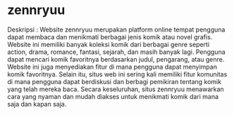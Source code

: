 # zennryuu
Deskripsi : Website zennryuu merupakan platform online tempat pengguna dapat membaca dan menikmati berbagai jenis komik atau novel grafis. Website ini memiliki banyak koleksi komik dari berbagai genre seperti action, drama, romance, fantasi, sejarah, dan masih banyak lagi. Pengguna dapat mencari komik favoritnya berdasarkan judul, pengarang, atau genre.  Website ini juga menyediakan fitur di mana pengguna dapat menyimpan komik favoritnya. Selain itu, situs web ini sering kali memiliki fitur komunitas di mana pengguna dapat berdiskusi dan berbagi pemikiran tentang komik yang telah mereka baca. Secara keseluruhan, situs zennryuu menawarkan cara yang nyaman dan mudah diakses untuk menikmati komik dari mana saja dan kapan saja.
